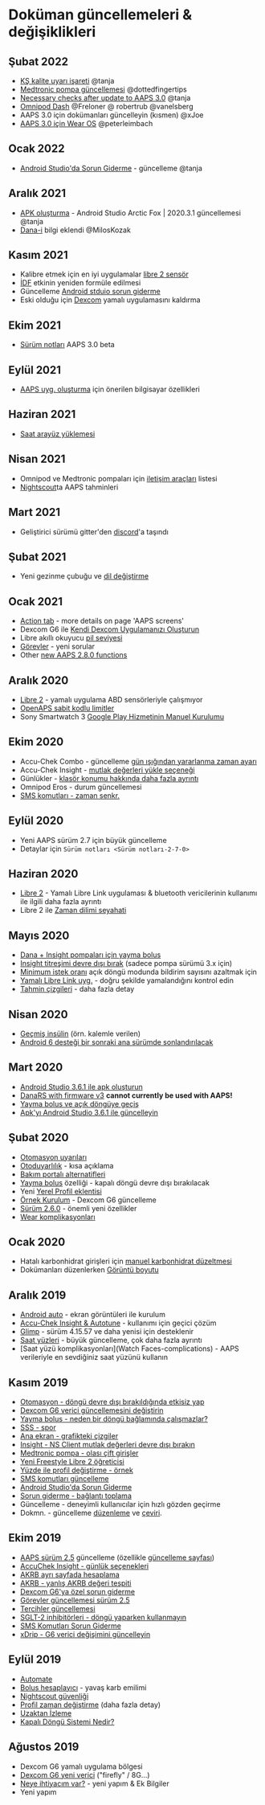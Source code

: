 # Doküman güncellemeleri & değişiklikleri

## Şubat 2022

- [KŞ kalite uyarı işareti](Screenshots-bg-warning-sign) @tanja
- [Medtronic pompa güncellemesi](../Configuration/MedtronicPump.md) @dottedfingertips
- [Necessary checks after update to AAPS 3.0](../Installing-AndroidAPS/update3_0.md) @tanja
- [Omnipod Dash](../Configuration/OmnipodDASH.md) @Freloner @ robertrub @vanelsberg
- AAPS 3.0 için dokümanları güncelleyin (kısmen) @xJoe
- [AAPS 3.0 için Wear OS](../Configuration/Watchfaces.md) @peterleimbach

## Ocak 2022

- [Android Studio'da Sorun Giderme](../Installing-AndroidAPS/troubleshooting_androidstudio.md) - güncelleme @tanja

## Aralık 2021

- [APK oluşturma](../Installing-AndroidAPS/Building-APK.md) - Android Studio Arctic Fox | 2020.3.1 güncellemesi @tanja
- [Dana-i](../Configuration/DanaRS-Insulin-Pump.md) bilgi eklendi @MilosKozak

## Kasım 2021

- Kalibre etmek için en iyi uygulamalar [libre 2 sensör](Libre2-best-practices-for-calibrating-a-libre-2-sensor)
- [İDF](FAQ-impact) etkinin yeniden formüle edilmesi
- Güncelleme [Android stduio sorun giderme](../Installing-AndroidAPS/troubleshooting_androidstudio.md)
- Eski olduğu için [Dexcom](../Hardware/DexcomG6.md) yamalı uygulamasını kaldırma

## Ekim 2021

- [Sürüm notları](../Installing-AndroidAPS/Releasenotes.md) AAPS 3.0 beta

## Eylül 2021

- [AAPS uyg. oluşturma](Building-APK-recommended-specification-of-computer-for-building-apk-file) için önerilen bilgisayar özellikleri

## Haziran 2021

- [Saat arayüz yüklemesi ](../Configuration/Watchfaces.md)

## Nisan 2021

- Omnipod ve Medtronic pompaları için [iletişim araçları](module-additional-communication-device) listesi
- [Nightscout](Nightscout-manual-nightscout-setup)ta AAPS tahminleri

## Mart 2021

- Geliştirici sürümü gitter'den [discord](https://discord.gg/4fQUWHZ4Mw)'a taşındı

## Şubat 2021

- Yeni gezinme çubuğu ve [dil değiştirme](../changelanguage.md)

## Ocak 2021

- [Action tab](Screenshots-action-tab) - more details on page 'AAPS screens'
- Dexcom G6 ile [Kendi Dexcom Uygulamanızı Oluşturun](DexcomG6-if-using-g6-with-build-your-own-dexcom-app)
- Libre akıllı okuyucu [pil seviyesi](Screenshots-sensor-level-battery)
- [Görevler](Objectives-objective-3-prove-your-knowledge) - yeni sorular
- Other [new AAPS 2.8.0 functions](Releasenotes-version-2-8-0)

## Aralık 2020

- [Libre 2](../Hardware/Libre2.md) - yamalı uygulama ABD sensörleriyle çalışmıyor
- [OpenAPS sabit kodlu limitler](Open-APS-features-overview-of-hard-coded-limits)
- Sony Smartwatch 3 [Google Play Hizmetinin Manuel Kurulumu](../Usage/SonySW3.md)

## Ekim 2020

- Accu-Chek Combo - güncelleme [gün ışığından yararlanma zaman ayarı](Timezone-traveling-time-adjustment-daylight-savings-time-dst)
- Accu-Chek Insight - [mutlak değerleri yükle seçeneği](Accu-Chek-Insight-Pump-settings-in-aaps)
- Günlükler - [klasör konumu hakkında daha fazla ayrıntı](../Usage/Accessing-logfiles.md)
- Omnipod Eros - durum güncellemesi
- [SMS komutları - zaman senkr.](../Children/SMS-Commands.md)

## Eylül 2020

- Yeni AAPS sürüm 2.7 için büyük güncelleme
- Detaylar için `Sürüm notları <Sürüm notları-2-7-0>`

## Haziran 2020

- [Libre 2](../Hardware/Libre2.md) - Yamalı Libre Link uygulaması & bluetooth vericilerinin kullanımı ile ilgili daha fazla ayrıntı
- Libre 2 ile [Zaman dilimi seyahati](../Usage/Timezone-traveling.md)

## Mayıs 2020

- [Dana + Insight pompaları için yayma bolus](Extended-Carbs-extended-bolus-and-switch-to-open-loop-dana-and-insight-pump-only)
- [Insight titreşimi devre dışı bırak](Accu-Chek-Insight-Pump-vibration) (sadece pompa sürümü 3.x için)
- [Minimum istek oranı](Preferences-minimal-request-change) açık döngü modunda bildirim sayısını azaltmak için
- [Yamalı Libre Link uyg.](Libre2-step-1-build-your-own-patched-librelink-app) - doğru şekilde yamalandığını kontrol edin
- [Tahmin çizgileri](Screenshots-prediction-lines) - daha fazla detay

## Nisan 2020

- [Geçmiş insülin](CPbefore26-carbs-bolus) (örn. kalemle verilen)
- [Android 6 desteği bir sonraki ana sürümde sonlandırılacak](../Module/module-phone)

## Mart 2020

- [Android Studio 3.6.1 ile apk oluşturun](../Installing-AndroidAPS/Building-APK.md)
- [DanaRS with firmware v3](../Configuration/DanaRS-Insulin-Pump.md) **cannot currently be used with AAPS!**
- [Yayma bolus ve açık döngüye geçiş](Extended-Carbs-extended-bolus-and-switch-to-open-loop-dana-and-insight-pump-only)
- [Apk'yı Android Studio 3.6.1 ile güncelleyin](../Installing-AndroidAPS/Update-to-new-version.md)

## Şubat 2020

- [Otomasyon uyarıları](Automation-good-practice-caveats)
- [Otoduyarlılık](Open-APS-features-autosens) - kısa açıklama
- [Bakım portalı alternatifleri](../Usage/CPbefore26.md)
- [Yayma bolus](Extended-Carbs-extended-bolus-and-switch-to-open-loop-dana-and-insight-pump-only) özelliği - kapalı döngü devre dışı bırakılacak
- Yeni [Yerel Profil eklentisi](Config-Builder-local-profile)
- [Örnek Kurulum](../Getting-Started/Sample-Setup.md) - Dexcom G6 güncelleme
- [Sürüm 2.6.0](Releasenotes-version-2-6-0) - önemli yeni özellikler
- [Wear komplikasyonları](../Configuration/Watchfaces.md)

## Ocak 2020

- Hatalı karbonhidrat girişleri için [manuel karbonhidrat düzeltmesi](Screenshots-carb-correction)
- Dokümanları düzenlerken [Görüntü boyutu](make-a-PR-image-size)

## Aralık 2019

- [Android auto](../Usage/Android-auto.md) - ekran görüntüleri ile kurulum
- [Accu-Chek Insight & Autotune](Accu-Chek-Insight-Pump-settings-in-aaps) - kullanımı için geçici çözüm
- [Glimp](Config-Builder-bg-source) - sürüm 4.15.57 ve daha yenisi için desteklenir
- [Saat yüzleri](../Configuration/Watchfaces.md) - büyük güncelleme, çok daha fazla ayrıntı
- [Saat yüzü komplikasyonları](Watch Faces-complications) - AAPS verileriyle en sevdiğiniz saat yüzünü kullanın

## Kasım 2019

- [Otomasyon - döngü devre dışı bırakıldığında etkisiz yap](Automation-important-note)
- [Dexcom G6 verici güncellemesini değiştirin](xdrip-replace-transmitter)
- [Yayma bolus - neden bir döngü bağlamında çalışmazlar?](Extended-Carbs-extended-bolus-and-switch-to-open-loop-dana-and-insight-pump-only)
- [SSS - spor](FAQ-sports)
- [Ana ekran - grafikteki çizgiler](Screenshots-section-f-main-graph)
- [Insight - NS Client mutlak değerleri devre dışı bırakın](Accu-Chek-Insight-Pump-settings-in-aaps)
- [Medtronic pompa - olası çift girişler](../Configuration/MedtronicPump.md)
- [Yeni Freestyle Libre 2 öğreticisi](../Hardware/Libre2.md)
- [Yüzde ile profil değiştirme - örnek](../Usage/Profiles.md)
- [SMS komutları güncelleme](../Children/SMS-Commands.md)
- [Android Studio'da Sorun Giderme](../Installing-AndroidAPS/troubleshooting_androidstudio.md)
- [Sorun giderme - bağlantı toplama](../Usage/troubleshooting.md)
- Güncelleme - deneyimli kullanıcılar için hızlı gözden geçirme
- Dokmn. - güncelleme [düzenleme](make-a-PR-code-syntax) ve [çeviri](translations#translation-of-the-documentation).

## Ekim 2019

- [AAPS sürüm 2.5](Releasenotes-version-2-5-0) güncelleme (özellikle [güncelleme sayfası](Update-to-new-version.md))
- [AccuChek Insight - günlük seçenekleri](Accu-Chek-Insight-Pump-settings-in-aaps)
- [AKRB ayrı sayfada hesaplama](../Usage/COB-calculation.md)
- [AKRB - yanlış AKRB değeri tespiti](COB-calculation-detection-of-wrong-cob-values)
- [Dexcom G6'ya özel sorun giderme](DexcomG6-dexcom-g6-specific-troubleshooting)
- [Görevler güncellemesi sürüm 2.5](../Usage/Objectives.md)
- [Tercihler güncellemesi](../Configuration/Preferences.md)
- [SGLT-2 inhibitörleri - döngü yaparken kullanmayın](module-no-use-of-sglt-2-inhibitors)
- [SMS Komutları Sorun Giderme](SMS-Commands-troubleshooting)
- [xDrip - G6 verici değişimini güncelleyin](xdrip-replace-transmitter)

## Eylül 2019

- [Automate](../Usage/Automation.md)
- [Bolus hesaplayıcı](Screenshots-wrong-cob-detection) - yavaş karb emilimi
- [Nightscout güvenliği](Nightscout-security-considerations)
- [Profil zaman değiştirme](Profiles-time-shift) (daha fazla detay)
- [Uzaktan İzleme](../Children/Children.md)
- [Kapalı Döngü Sistemi Nedir?](../Getting-Started/ClosedLoop.md)

## Ağustos 2019

- Dexcom G6 yamalı uygulama bölgesi
- [Dexcom G6 yeni verici](xdrip-connect-g6-transmitter-for-the-first-time) ("firefly" / 8G...)
- [Neye ihtiyacım var?](index-what-do-i-need) - yeni yapım & Ek Bilgiler
- Yeni yapım
